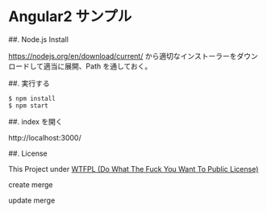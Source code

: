 # Angular2 サンプル

##. Node.js Install
 
https://nodejs.org/en/download/current/ から適切なインストーラーをダウンロードして適当に展開、Path を通しておく。

##. 実行する

```
$ npm install
$ npm start
```
##. index を開く

http://localhost:3000/

##. License

This Project under [WTFPL (Do What The Fuck You Want To Public License)](https://github.com/nohshima/angular2-sample/blob/master/LICENSE.txt)

create merge

update merge
